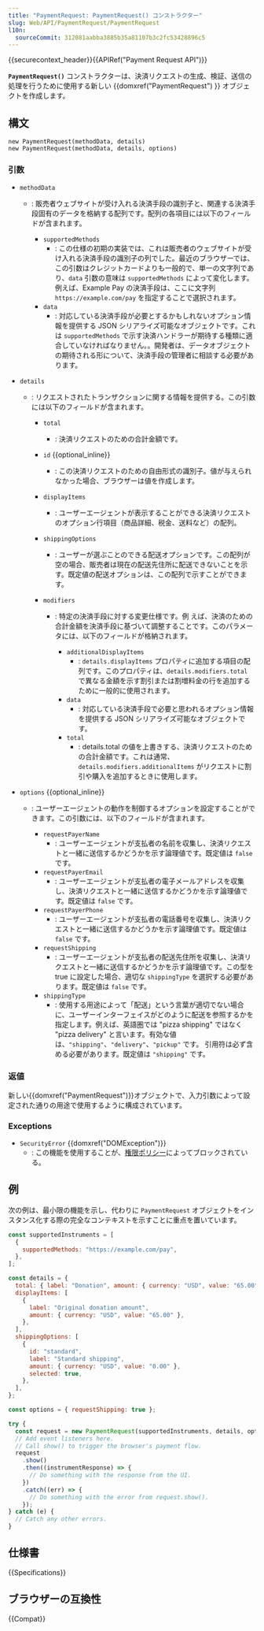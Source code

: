 ```yaml
---
title: "PaymentRequest: PaymentRequest() コンストラクター"
slug: Web/API/PaymentRequest/PaymentRequest
l10n:
  sourceCommit: 312081aabba3885b35a81107b3c2fc53428896c5
---
```


{{securecontext_header}}{{APIRef("Payment Request API")}}

**`PaymentRequest()`** コンストラクターは、決済リクエストの生成、検証、送信の処理を行うために使用する新しい {{domxref("PaymentRequest") }} オブジェクトを作成します。

## 構文

```js-nolint
new PaymentRequest(methodData, details)
new PaymentRequest(methodData, details, options)
```

### 引数

- `methodData`

  - : 販売者ウェブサイトが受け入れる決済手段の識別子と、関連する決済手段固有のデータを格納する配列です。配列の各項目には以下のフィールドが含まれます。

    - `supportedMethods`
      - : この仕様の初期の実装では、これは販売者のウェブサイトが受け入れる決済手段の識別子の列でした。最近のブラウザーでは、この引数はクレジットカードよりも一般的で、単一の文字列であり、`data` 引数の意味は `supportedMethods` によって変化します。例えば、Example Pay の決済手段は、ここに文字列 `https://example.com/pay` を指定することで選択されます。
    - `data`
      - : 対応している決済手段が必要とするかもしれないオプション情報を提供する JSON シリアライズ可能なオブジェクトです。これは `supportedMethods` で示す決済ハンドラーが期待する種類に適合していなければなりません。。開発者は、データオブジェクトの期待される形について、決済手段の管理者に相談する必要があります。

- `details`

  - : リクエストされたトランザクションに関する情報を提供する。この引数には以下のフィールドが含まれます。

    - `total`
      - : 決済リクエストのための合計金額です。
    - `id` {{optional_inline}}
      - : この決済リクエストのための自由形式の識別子。値が与えられなかった場合、ブラウザーは値を作成します。
    - `displayItems`
      - : ユーザーエージェントが表示することができる決済リクエストのオプション行項目（商品詳細、税金、送料など）の配列。
    - `shippingOptions`
      - : ユーザーが選ぶことのできる配送オプションです。この配列が空の場合、販売者は現在の配送先住所に配送できないことを示す。既定値の配送オプションは、この配列で示すことができます。
    - `modifiers`

      - : 特定の決済手段に対する変更仕様です。例 えば、決済のための合計金額を決済手段に基づいて調整することです。このパラメータには、以下のフィールドが格納されます。

        - `additionalDisplayItems`
          - : `details.displayItems` プロパティに追加する項目の配列です。このプロパティは、`details.modifiers.total` で異なる金額を示す割引または割増料金の行を追加するために一般的に使用されます。
        - `data`
          - : 対応している決済手段で必要と思われるオプション情報を提供する JSON シリアライズ可能なオブジェクトです。
        - `total`
          - : details.total の値を上書きする、決済リクエストのための合計金額です。これは通常、`details.modifiers.additionalItems` がリクエストに割引や購入を追加するときに使用します。

- `options` {{optional_inline}}

  - : ユーザーエージェントの動作を制御するオプションを設定することができます。この引数には、以下のフィールドが含まれます。

    - `requestPayerName`
      - : ユーザーエージェントが支払者の名前を収集し、決済リクエストと一緒に送信するかどうかを示す論理値です。既定値は `false` です。
    - `requestPayerEmail`
      - : ユーザーエージェントが支払者の電子メールアドレスを収集し、決済リクエストと一緒に送信するかどうかを示す論理値です。既定値は `false` です。
    - `requestPayerPhone`
      - : ユーザーエージェントが支払者の電話番号を収集し、決済リクエストと一緒に送信するかどうかを示す論理値です。既定値は `false` です。
    - `requestShipping`
      - : ユーザーエージェントが支払者の配送先住所を収集し、決済リクエストと一緒に送信するかどうかを示す論理値です。この型を true に設定した場合、適切な `shippingType` を選択する必要があります。既定値は `false` です。
    - `shippingType`
      - : 使用する用途によって「配送」という言葉が適切でない場合に、ユーザーインターフェイスがどのように配送を参照するかを指定します。例えば、英語圏では "pizza shipping" ではなく "pizza delivery" と言います。有効な値は、`"shipping"`、`"delivery"`、`"pickup"` です。
        引用符は必ず含める必要があります。既定値は `"shipping"` です。

### 返値

新しい{{domxref("PaymentRequest")}}オブジェクトで、入力引数によって設定された通りの用途で使用するように構成されています。

### Exceptions

- `SecurityError` {{domxref("DOMException")}}
  - : この機能を使用することが、[権限ポリシー](/ja/docs/Web/HTTP/Permissions_Policy)によってブロックされている。

## 例

次の例は、最小限の機能を示し、代わりに `PaymentRequest` オブジェクトをインスタンス化する際の完全なコンテキストを示すことに重点を置いています。

```js
const supportedInstruments = [
  {
    supportedMethods: "https://example.com/pay",
  },
];

const details = {
  total: { label: "Donation", amount: { currency: "USD", value: "65.00" } },
  displayItems: [
    {
      label: "Original donation amount",
      amount: { currency: "USD", value: "65.00" },
    },
  ],
  shippingOptions: [
    {
      id: "standard",
      label: "Standard shipping",
      amount: { currency: "USD", value: "0.00" },
      selected: true,
    },
  ],
};

const options = { requestShipping: true };

try {
  const request = new PaymentRequest(supportedInstruments, details, options);
  // Add event listeners here.
  // Call show() to trigger the browser's payment flow.
  request
    .show()
    .then((instrumentResponse) => {
      // Do something with the response from the UI.
    })
    .catch((err) => {
      // Do something with the error from request.show().
    });
} catch (e) {
  // Catch any other errors.
}
```

## 仕様書

{{Specifications}}

## ブラウザーの互換性

{{Compat}}
